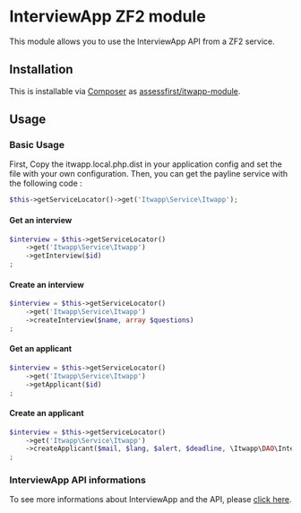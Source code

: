 InterviewApp ZF2 module
=====================================

This module allows you to use the InterviewApp API from a ZF2 service.

## Installation ##

This is installable via [Composer](https://getcomposer.org/) as [assessfirst/itwapp-module](https://packagist.org/packages/assessfirst/itwapp-module).

## Usage ##

### Basic Usage ###

First, Copy the itwapp.local.php.dist in your application config and set the file with your own configuration.
Then, you can get the payline service with the following code :

```php
$this->getServiceLocator()->get('Itwapp\Service\Itwapp');
```

#### Get an interview ####

```php
$interview = $this->getServiceLocator()
    ->get('Itwapp\Service\Itwapp')
    ->getInterview($id)
;
```

#### Create an interview ####

```php
$interview = $this->getServiceLocator()
    ->get('Itwapp\Service\Itwapp')
    ->createInterview($name, array $questions)
;
```

#### Get an applicant ####

```php
$interview = $this->getServiceLocator()
    ->get('Itwapp\Service\Itwapp')
    ->getApplicant($id)
;
```

#### Create an applicant ####

```php
$interview = $this->getServiceLocator()
    ->get('Itwapp\Service\Itwapp')
    ->createApplicant($mail, $lang, $alert, $deadline, \Itwapp\DAO\Interview $interview)
;
```

### InterviewApp API informations ###
To see more informations about InterviewApp and the API, please [click here](http://api.itwapp.io/).